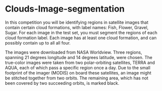 # Clouds-Image-segmentation
In this competition you will be identifying regions in satellite images that contain certain cloud formations, with label names: Fish, Flower, Gravel, Sugar. For each image in the test set, you must segment the regions of each cloud formation label. Each image has at least one cloud formation, and can possibly contain up to all all four.

The images were downloaded from NASA Worldview. Three regions, spanning 21 degrees longitude and 14 degrees latitude, were chosen. The true-color images were taken from two polar-orbiting satellites, TERRA and AQUA, each of which pass a specific region once a day. Due to the small footprint of the imager (MODIS) on board these satellites, an image might be stitched together from two orbits. The remaining area, which has not been covered by two succeeding orbits, is marked black.


